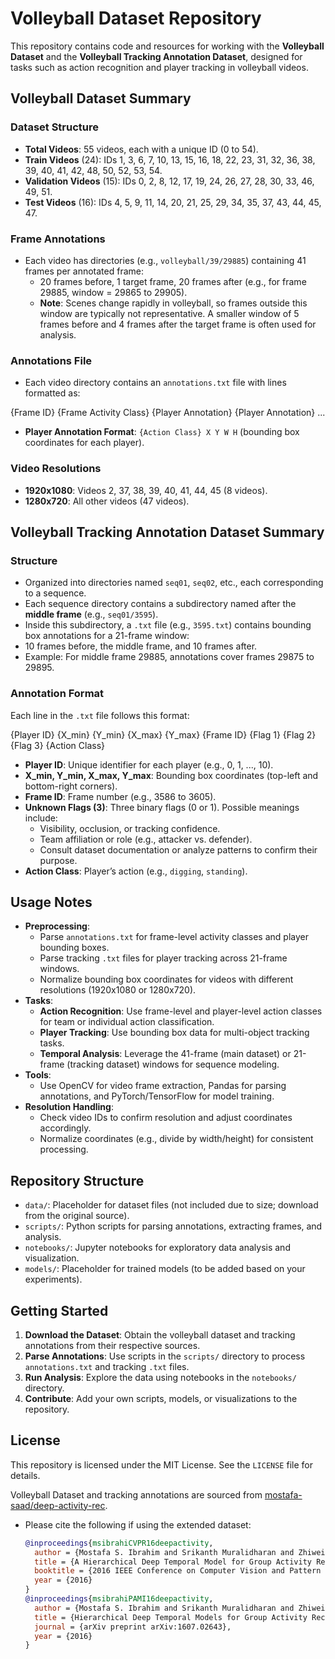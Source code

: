 # Volleyball Dataset Repository

This repository contains code and resources for working with the **Volleyball Dataset** and the **Volleyball Tracking Annotation Dataset**, designed for tasks such as action recognition and player tracking in volleyball videos.

## Volleyball Dataset Summary

### Dataset Structure
- **Total Videos**: 55 videos, each with a unique ID (0 to 54).
- **Train Videos** (24): IDs 1, 3, 6, 7, 10, 13, 15, 16, 18, 22, 23, 31, 32, 36, 38, 39, 40, 41, 42, 48, 50, 52, 53, 54.
- **Validation Videos** (15): IDs 0, 2, 8, 12, 17, 19, 24, 26, 27, 28, 30, 33, 46, 49, 51.
- **Test Videos** (16): IDs 4, 5, 9, 11, 14, 20, 21, 25, 29, 34, 35, 37, 43, 44, 45, 47.

### Frame Annotations
- Each video has directories (e.g., `volleyball/39/29885`) containing 41 frames per annotated frame:
  - 20 frames before, 1 target frame, 20 frames after (e.g., for frame 29885, window = 29865 to 29905).
  - **Note**: Scenes change rapidly in volleyball, so frames outside this window are typically not representative. A smaller window of 5 frames before and 4 frames after the target frame is often used for analysis.

### Annotations File
- Each video directory contains an `annotations.txt` file with lines formatted as:

{Frame ID} {Frame Activity Class} {Player Annotation} {Player Annotation} ...

- **Player Annotation Format**: `{Action Class} X Y W H` (bounding box coordinates for each player).

### Video Resolutions
- **1920x1080**: Videos 2, 37, 38, 39, 40, 41, 44, 45 (8 videos).
- **1280x720**: All other videos (47 videos).

## Volleyball Tracking Annotation Dataset Summary

### Structure
- Organized into directories named `seq01`, `seq02`, etc., each corresponding to a sequence.
- Each sequence directory contains a subdirectory named after the **middle frame** (e.g., `seq01/3595`).
- Inside this subdirectory, a `.txt` file (e.g., `3595.txt`) contains bounding box annotations for a 21-frame window:
- 10 frames before, the middle frame, and 10 frames after.
- Example: For middle frame 29885, annotations cover frames 29875 to 29895.

### Annotation Format
Each line in the `.txt` file follows this format:

{Player ID} {X_min} {Y_min} {X_max} {Y_max} {Frame ID} {Flag 1} {Flag 2} {Flag 3} {Action Class}

- **Player ID**: Unique identifier for each player (e.g., 0, 1, ..., 10).
- **X_min, Y_min, X_max, Y_max**: Bounding box coordinates (top-left and bottom-right corners).
- **Frame ID**: Frame number (e.g., 3586 to 3605).
- **Unknown Flags (3)**: Three binary flags (0 or 1). Possible meanings include:
  - Visibility, occlusion, or tracking confidence.
  - Team affiliation or role (e.g., attacker vs. defender).
  - Consult dataset documentation or analyze patterns to confirm their purpose.
- **Action Class**: Player’s action (e.g., `digging`, `standing`).

## Usage Notes
- **Preprocessing**:
  - Parse `annotations.txt` for frame-level activity classes and player bounding boxes.
  - Parse tracking `.txt` files for player tracking across 21-frame windows.
  - Normalize bounding box coordinates for videos with different resolutions (1920x1080 or 1280x720).
- **Tasks**:
  - **Action Recognition**: Use frame-level and player-level action classes for team or individual action classification.
  - **Player Tracking**: Use bounding box data for multi-object tracking tasks.
  - **Temporal Analysis**: Leverage the 41-frame (main dataset) or 21-frame (tracking dataset) windows for sequence modeling.
- **Tools**:
  - Use OpenCV for video frame extraction, Pandas for parsing annotations, and PyTorch/TensorFlow for model training.
- **Resolution Handling**:
  - Check video IDs to confirm resolution and adjust coordinates accordingly.
  - Normalize coordinates (e.g., divide by width/height) for consistent processing.

## Repository Structure
- `data/`: Placeholder for dataset files (not included due to size; download from the original source).
- `scripts/`: Python scripts for parsing annotations, extracting frames, and analysis.
- `notebooks/`: Jupyter notebooks for exploratory data analysis and visualization.
- `models/`: Placeholder for trained models (to be added based on your experiments).

## Getting Started
1. **Download the Dataset**: Obtain the volleyball dataset and tracking annotations from their respective sources.
2. **Parse Annotations**: Use scripts in the `scripts/` directory to process `annotations.txt` and tracking `.txt` files.
3. **Run Analysis**: Explore the data using notebooks in the `notebooks/` directory.
4. **Contribute**: Add your own scripts, models, or visualizations to the repository.

## License
This repository is licensed under the MIT License. See the `LICENSE` file for details.

 Volleyball Dataset and tracking annotations are sourced from [mostafa-saad/deep-activity-rec](https://github.com/mostafa-saad/deep-activity-rec).[](https://github.com/mostafa-saad/deep-activity-rec/blob/master/README.md)
- Please cite the following if using the extended dataset:
  ```bibtex
  @inproceedings{msibrahiCVPR16deepactivity,
    author = {Mostafa S. Ibrahim and Srikanth Muralidharan and Zhiwei Deng and Arash Vahdat and Greg Mori},
    title = {A Hierarchical Deep Temporal Model for Group Activity Recognition},
    booktitle = {2016 IEEE Conference on Computer Vision and Pattern Recognition (CVPR)},
    year = {2016}
  }
  @inproceedings{msibrahiPAMI16deepactivity,
    author = {Mostafa S. Ibrahim and Srikanth Muralidharan and Zhiwei Deng and Arash Vahdat and Greg Mori},
    title = {Hierarchical Deep Temporal Models for Group Activity Recognition},
    journal = {arXiv preprint arXiv:1607.02643},
    year = {2016}
  }





